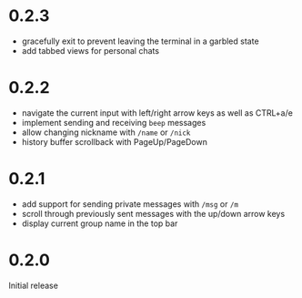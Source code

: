 # 0.2.3

- gracefully exit to prevent leaving the terminal in a garbled state
- add tabbed views for personal chats

# 0.2.2

- navigate the current input with left/right arrow keys as well as CTRL+a/e
- implement sending and receiving `beep` messages
- allow changing nickname with `/name` or `/nick`
- history buffer scrollback with PageUp/PageDown

# 0.2.1

- add support for sending private messages with `/msg` or `/m`
- scroll through previously sent messages with the up/down arrow keys
- display current group name in the top bar

# 0.2.0

Initial release
